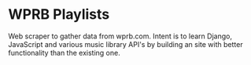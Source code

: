 # WPRB Playlists

Web scraper to gather data from wprb.com. Intent is to learn Django, JavaScript and various music library API&#39;s by building an site with better functionality than the existing one.
